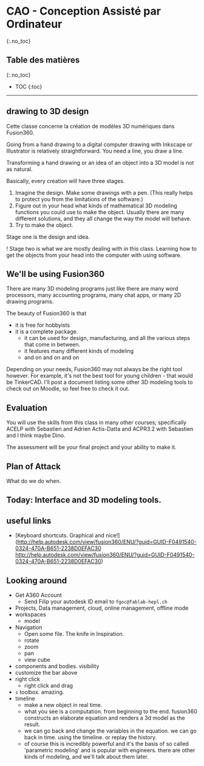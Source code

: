 # CAO - Conception Assisté par Ordinateur
{:.no_toc}

## Table des matières
{:.no_toc}

* TOC
{:toc}

---

## drawing to 3D design

Cette classe concerne la création de modèles 3D numériques dans Fusion360.

Going from a hand drawing to a digital computer drawing with Inkscape or Illustrator is relatively straightforward. You need a line, you draw a line.

Transforming a hand drawing or an idea of an object into a 3D model is not as natural.

Basically, every creation will have three stages. 

1. Imagine the design. Make some drawings with a pen. (This really helps to protect you from the limitations of the software.)
2. Figure out in your head what kinds of mathematical 3D modeling functions you could use to make the object. Usually there are many different solutions, and they all change the way the model will behave.
3. Try to make the object.

Stage one is the design and idea.

! Stage two is what we are mostly dealing with in this class. Learning how to get the objects from your head into the computer with using software.

## We'll be using Fusion360

There are many 3D modeling programs just like there are many word processors, many accounting programs, many chat apps, or many 2D drawing programs. 

The beauty of Fusion360 is that 

- it is free for hobbyists
- it is a complete package. 
  - it can be used for design, manufacturing, and all the various steps that come in between.
  - it features many different kinds of modeling
  - and on and on and on

Depending on your needs, Fusion360 may not always be the right tool however. For example, it's not the best tool for young children - that would be TinkerCAD. I'll post a document listing some other 3D modeling tools to check out on Moodle, so feel free to check it out. 

## Evaluation

You will use the skills from this class in many other courses; specifically ACELP with Sebastien and Adrien Actis-Datta and ACPR3.2 with Sebastien and I think maybe Dino. 

The assessment will be your final project and your ability to make it.

## Plan of Attack

What do we do when. 

## Today: Interface and 3D modeling tools.


## useful links

- [Keyboard shortcuts. Graphical and nice!](http://help.autodesk.com/view/fusion360/ENU/?guid=GUID-F0491540-0324-470A-B651-2238D0EFAC30 http://help.autodesk.com/view/fusion360/ENU/?guid=GUID-F0491540-0324-470A-B651-2238D0EFAC30)

## Looking around

- Get A360 Account
  - Send Filip your autodesk ID email to `fgoc@fablab-hepl.ch`
- Projects, Data management, cloud, online management, offline mode
- workspaces
  - model
- Navigation
  - Open some file. The knife in Inspiration.
  - rotate
  - zoom
  - pan
  - view cube
- components and bodies. visibility
- customize the bar above
- right click
  - right click and drag
- `s` toolbox. amazing. 
- timeline
  - make a new object in real time. 
  - what you see is a computation. from beginning to the end. fusion360 constructs an elaborate equation and renders a 3d model as the result. 
  - we can go back and change the variables in the equation. we can go back in time. using the timeline. or replay the history. 
  - of course this is incredibly powerful and it's the basis of so called 'parametric modeling' and is popular with engineers. there are other kinds of modeling, and we'll talk about them later.